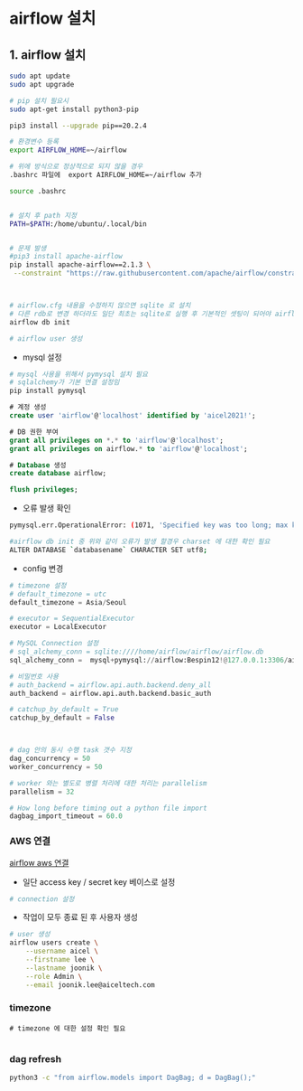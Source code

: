 # airflow 설치 


## 1. airflow 설치 
```bash
sudo apt update
sudo apt upgrade

# pip 설치 필요시 
sudo apt-get install python3-pip

pip3 install --upgrade pip==20.2.4

# 환경변수 등록
export AIRFLOW_HOME=~/airflow

# 위에 방식으로 정상적으로 되지 않을 경우 
.bashrc 파일에  export AIRFLOW_HOME=~/airflow 추가 

source .bashrc


# 설치 후 path 지정 
PATH=$PATH:/home/ubuntu/.local/bin


# 문제 발생
#pip3 install apache-airflow
pip install apache-airflow==2.1.3 \
 --constraint "https://raw.githubusercontent.com/apache/airflow/constraints-2.1.3/constraints-3.7.txt"



# airflow.cfg 내용을 수정하지 않으면 sqlite 로 설치 
# 다른 rdb로 변경 하더라도 일단 최초는 sqlite로 실행 후 기본적인 셋팅이 되어야 airflow.cfg 수정이 가능 
airflow db init

# airflow user 생성 

```



- mysql 설정 

```bash
# mysql 사용을 위해서 pymysql 설치 필요 
# sqlalchemy가 기본 연결 설정임
pip install pymysql
```
```sql
# 계정 생성
create user 'airflow'@'localhost' identified by 'aicel2021!';

# DB 권한 부여
grant all privileges on *.* to 'airflow'@'localhost';
grant all privileges on airflow.* to 'airflow'@'localhost';

# Database 생성
create database airflow;

flush privileges;
```

- 오류 발생 확인 
```bash 
pymysql.err.OperationalError: (1071, 'Specified key was too long; max key length is 3072 bytes')

#airflow db init 중 위와 같이 오류가 발생 할경우 charset 에 대한 확인 필요 
ALTER DATABASE `databasename` CHARACTER SET utf8; 

```


- config 변경

```python
# timezone 설정
# default_timezone = utc
default_timezone = Asia/Seoul

# executor = SequentialExecutor
executor = LocalExecutor

# MySQL Connection 설정
# sql_alchemy_conn = sqlite:////home/airflow/airflow/airflow.db
sql_alchemy_conn =  mysql+pymysql://airflow:Bespin12!@127.0.0.1:3306/airflow

# 비밀번호 사용
# auth_backend = airflow.api.auth.backend.deny_all
auth_backend = airflow.api.auth.backend.basic_auth

# catchup_by_default = True
catchup_by_default = False



# dag 안의 동시 수행 task 갯수 지정 
dag_concurrency = 50
worker_concurrency = 50

# worker 와는 별도로 병렬 처리에 대한 처리는 parallelism
parallelism = 32

# How long before timing out a python file import
dagbag_import_timeout = 60.0

```

### AWS 연결 
[airflow aws 연결](!https://airflow.apache.org/docs/apache-airflow-providers-amazon/stable/connections/aws.html)

- 일단 access key / secret key 베이스로 설정 
```yaml
# connection 설정 

```


- 작업이 모두 종료 된 후 사용자 생성 
```bash
# user 생성
airflow users create \
    --username aicel \
    --firstname lee \
    --lastname joonik \
    --role Admin \
    --email joonik.lee@aiceltech.com
```



### timezone
```
# timezone 에 대한 설정 확인 필요 


```



### dag refresh

```bash
python3 -c "from airflow.models import DagBag; d = DagBag();"
```